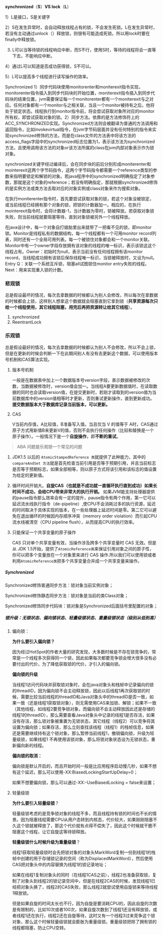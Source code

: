 **synchronized**（**S**）**VS     lock**（**L**）

1）L是接口，S是关键字

2）S在发生异常时，会自动释放线程占有的锁，不会发生死锁。L在发生异常时，若没有主动通过unlock（）释放锁，则很有可能造成死锁。所以用lock时要在finally中释放锁。

3)  L可以当等待锁的线程响应中断，而S不行，使用S时，等待的线程将会一直等下去，不能响应中断。

4）通过L可以知道是否成功获得锁，S不可以。

5）L可以提高多个线程进行读写操作的效率。



Synchronized 1）同步代码块使用monitorenter和moniterexit指令实现，monitorenter指令插入到同步代码块的开始位置，moniterexit指令插入到同步代码块的结束位置，jvm需要保证每一个monitorenter都有一个moniterexit与之对应。任何对象都有一个monitor与之相关联，当且一个monitor被持有之后，他将处于锁定状态。线程执行到monitor指令前，将会尝试获取对象所对应的monitor所有权，即尝试获取对象的锁。2）同步方法。依靠的是方法修饰符上的ACC_SYNCHRONIZED实现。Synchronized方法则会被翻译为普通的方法调用和返回指令，比如invokevirtual指令，在jvm字节码层面并没有任何特别的指令来实现synchronized修饰的方法，而是在class文件的方法表中将该方法的access_flags字段中的synchronized标志位置为1，表示该方法为synchronized方法，且使用调用该方法的对象or该方法所属的class在jvm内部对象表示作为锁对象。

synchronized关键字经过编译后，会在同步块的前后分别形成moniterenter和mointerexit这两个字节码指令，这两个字节码指令都需要一个reference类型的参数来指明要锁定和解锁的对象。若java程序中的synchronized明确指定了对象参数，那就是这个对象的reference；若没有明确指定，那就根据synchronized修饰的是实例方法或类方法去取对应的对象实例或class对象来作为搜索对象。

在执行moniterenter指令时，首先要尝试获取对象的锁，若这个对象没被锁定，或当前线程已经拥有那个对象的锁，把锁的计数器加一。相应的，在执行mointerexit指令时，会将计数器-1，当计数器为零时，锁被释放。若获取对象锁失败，则当前线程就要阻塞等待，直到对象锁被另外一个线程释放。

在java设计中，每一个对象自打娘胎里出来就带了一把看不见的锁，即monitor锁。Monitor是线程私有的数据结构，每一个线程都有一个可用monitor record列表，同时还有一个全局可用列表。每一个被锁住对象都会和一个monitor关联。Monitor中有一个owner字段存放拥有该对象的线程的唯一标识，表示该锁这这个线程占有。Owner：初始时为null，表示当前没有任何线程拥有该monitor record，当线程成功拥有该锁后保存线程唯一标识，当锁被释放时，又设为null。Entry Q：关联一个系统互斥锁，阻塞all试图锁住monitor entry失败的线程。Next：用来实现重入锁的计数。



### 悲观锁

总是假设最坏的情况，每次去拿数据的时候都认为别人会修改，所以每次在拿数据的时候都会上锁，这样别人想拿这个数据就会阻塞直到它拿到锁（**共享资源每次只给一个线程使用，其它线程阻塞，用完后再把资源转让给其它线程**）。

1. synchronized
2. ReentrantLock



### 乐观锁

总是假设最好的情况，每次去拿数据的时候都认为别人不会修改，所以不会上锁，但是在更新的时候会判断一下在此期间别人有没有去更新这个数据，可以使用版本号机制和CAS算法实现。

1. 版本号机制

   一般是在数据表中加上一个数据版本号version字段，表示数据被修改的次数，当数据被修改时，version值会加一。当线程A要更新数据值时，在读取数据的同时也会读取version值，在提交更新时，若刚才读取到的version值为当前数据库中的version值相等时才更新，否则重试更新操作，直到更新成功。**提交数据版本大于数据库记录当前版本，可以更新。**

2. CAS

   V当前内存值，A比较值，B准备写入值。当且仅当 V 的值等于 A时，CAS通过原子方式用新值B来更新V的值，否则不会执行任何操作（比较和替换是一个原子操作）。一般情况下是一个**自旋操作**，即**不断的重试**。

   

> ABA 问题是乐观锁一个常见的问题

1. JDK1.5 以后的 `AtomicStampedReference 类`就提供了此种能力，其中的 `compareAndSet 方法`就是首先检查当前引用是否等于预期引用，并且当前标志是否等于预期标志，如果全部相等，则以原子方式将该引用和该标志的值设置为给定的更新值。

2. 循环时间开销大。**自旋CAS（也就是不成功就一直循环执行直到成功）如果长时间不成功，会给CPU带来非常大的执行开销。** 如果JVM能支持处理器提供的pause指令那么效率会有一定的提升，pause指令有两个作用，第一它可以延迟流水线执行指令（de-pipeline）,使CPU不会消耗过多的执行资源，延迟的时间取决于具体实现的版本，在一些处理器上延迟时间是零。第二它可以避免在退出循环的时候因内存顺序冲突（memory order violation）而引起CPU流水线被清空（CPU pipeline flush），从而提高CPU的执行效率。

3. 只能保证一个共享变量的原子操作

   CAS 只对单个共享变量有效，当操作涉及跨多个共享变量时 CAS 无效。但是从 JDK 1.5开始，提供了`AtomicReference类`来保证引用对象之间的原子性，你可以把多个变量放在一个对象里来进行 CAS 操作.所以我们可以使用锁或者利用`AtomicReference类`把多个共享变量合并成一个共享变量来操作。



##### Synchronized 

Synchronized修饰普通同步方法：锁对象当前实例对象；

Synchronized修饰静态同步方法：锁对象是当前的类Class对象；

Synchronized修饰同步代码块：锁对象是Synchronized后面括号里配置的对象；

##### 锁升级：无锁状态、偏向锁状态、轻量级锁状态、重量级锁状态（级别从低到高）

1. 偏向锁：

   **为什么要引入偏向锁？**

   因为经过HotSpot的作者大量的研究发现，大多数时候是不存在锁竞争的，常常是一个线程多次获得同一个锁，因此如果每次都要竞争锁会增大很多没有必要付出的代价，为了降低获取锁的代价，才引入的偏向锁。

   **偏向锁的升级**

   当线程1访问代码块并获取锁对象时，会在java对象头和栈帧中记录偏向的锁的threadID，因为偏向锁不会主动释放锁，因此以后线程1再次获取锁的时候，需要比较当前线程的threadID和Java对象头中的threadID是否一致，如果一致（还是线程1获取锁对象），则无需使用CAS来加锁、解锁；如果不一致（其他线程，如线程2要竞争锁对象，而偏向锁不会主动释放因此还是存储的线程1的threadID），那么需要查看Java对象头中记录的线程1是否存活，如果没有存活，那么锁对象被重置为无锁状态，其它线程（线程2）可以竞争将其设置为偏向锁；如果存活，那么立刻查找该线程（线程1）的栈帧信息，如果还是需要继续持有这个锁对象，那么暂停当前线程1，撤销偏向锁，升级为轻量级锁，如果线程1 不再使用该锁对象，那么将锁对象状态设为无锁状态，重新偏向新的线程。

   **偏向锁的取消：**

   偏向锁是默认开启的，而且开始时间一般是比应用程序启动慢几秒，如果不想有这个延迟，那么可以使用-XX:BiasedLockingStartUpDelay=0；

   如果不想要偏向锁，那么可以通过-XX:-UseBiasedLocking = false来设置；

2. 轻量级锁

   **为什么要引入轻量级锁**？

   轻量级锁考虑的是竞争锁对象的线程不多，而且线程持有锁的时间也不长的情景。因为阻塞线程需要CPU从用户态转到内核态，代价较大，如果刚刚阻塞不久这个锁就被释放了，那这个代价就有点得不偿失了，因此这个时候就干脆不阻塞这个线程，让它自旋这等待锁释放。

   **轻量级锁什么时候升级为重量级锁**？

   线程1获取轻量级锁时会先把锁对象的对象头MarkWord复制一份到线程1的栈帧中创建的用于存储锁记录的空间（称为DisplacedMarkWord），然后使用CAS把对象头中的内容替换为线程1的锁记录地址；

   如果在线程1复制对象头的同时（在线程1CAS之前），线程2也准备获取锁，复制了对象头到线程2的锁记录空间中，但是在线程2CAS的时候，发现线程1已经把对象头换了，线程2的CAS失败，那么线程2就尝试使用自旋锁来等待线程1释放锁。

   但是如果自旋的时间太长也不行，因为自旋是要消耗CPU的，因此自旋的次数是有限制的，比如10次或者100次，如果自旋次数到了线程1还没有释放锁，或者线程1还在执行，线程2还在自旋等待，这时又有一个线程3过来竞争这个锁对象，那么这个时候轻量级锁就会膨胀为重量级锁。重量级锁把除了拥有锁的线程都阻塞，防止CPU空转。

